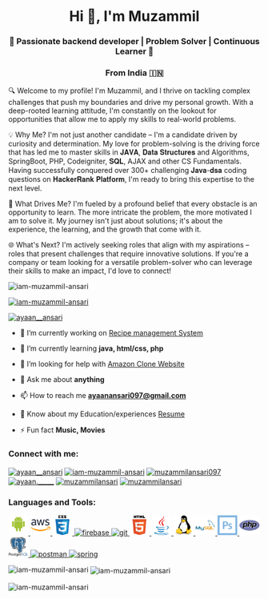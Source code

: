 <h1 align="center">Hi 👋, I'm Muzammil</h1>
<h3 align="center">🚀 Passionate backend developer | Problem Solver | Continuous Learner 🚀
<h3 align="center">From India 🇮🇳 </h3>

🔍 Welcome to my profile! I'm Muzammil, and I thrive on tackling complex challenges that push my boundaries and drive my personal growth. With a deep-rooted learning attitude, I'm constantly on the lookout for opportunities that allow me to apply my skills to real-world problems.

💡 Why Me?
I'm not just another candidate – I'm a candidate driven by curiosity and determination. My love for problem-solving is the driving force that has led me to master skills in 𝐉𝐀𝐕𝐀, 𝐃𝐚𝐭𝐚 𝐒𝐭𝐫𝐮𝐜𝐭𝐮𝐫𝐞𝐬 and Algorithms, SpringBoot, PHP, Codeigniter, 𝐒𝐐𝐋, AJAX and other CS Fundamentals. Having successfully conquered over 300+ challenging 𝐉𝐚𝐯𝐚-𝐝𝐬𝐚 coding questions on 𝐇𝐚𝐜𝐤𝐞𝐫𝐑𝐚𝐧𝐤 𝐏𝐥𝐚𝐭𝐟𝐨𝐫𝐦, I'm ready to bring this expertise to the next level.

🌟 What Drives Me?
I'm fueled by a profound belief that every obstacle is an opportunity to learn. The more intricate the problem, the more motivated I am to solve it. My journey isn't just about solutions; it's about the experience, the learning, and the growth that come with it.

🌐 What's Next?
I'm actively seeking roles that align with my aspirations – roles that present challenges that require innovative solutions. If you're a company or team looking for a versatile problem-solver who can leverage their skills to make an impact, I'd love to connect!</h3>

<p align="left"> <img src="https://komarev.com/ghpvc/?username=iam-muzammil-ansari&label=Profile%20views&color=0e75b6&style=flat" alt="iam-muzammil-ansari" /> </p>

<p align="left"> <a href="https://github.com/ryo-ma/github-profile-trophy"><img src="https://github-profile-trophy.vercel.app/?username=iam-muzammil-ansari" alt="iam-muzammil-ansari" /></a> </p>

<p align="left"> <a href="https://twitter.com/ayaan__ansari" target="blank"><img src="https://img.shields.io/twitter/follow/ayaan__ansari?logo=twitter&style=for-the-badge" alt="ayaan__ansari" /></a> </p>

- 🔭 I’m currently working on [Recipe management System](https://github.com/iam-muzammil-ansari/Recipe-management-system-API.git)

- 🌱 I’m currently learning **java, html/css, php**

- 🤝 I’m looking for help with [Amazon Clone Website](https://github.com/iam-muzammil-ansari/Amazon-Clone-Website.git)

- 💬 Ask me about **anything**

- 📫 How to reach me **ayaanansari097@gmail.com**

- 📄 Know about my Education/experiences [Resume](https://drive.google.com/file/d/1EGD_iL3PejbfhWFZYawPkX0AV5vmtjv0/view?usp=sharing)

- ⚡ Fun fact **Music, Movies**

<h3 align="left">Connect with me:</h3>
<p align="left">
<a href="https://twitter.com/ayaan__ansari" target="blank"><img align="center" src="https://raw.githubusercontent.com/rahuldkjain/github-profile-readme-generator/master/src/images/icons/Social/twitter.svg" alt="ayaan__ansari" height="30" width="40" /></a>
<a href="https://linkedin.com/in/iam-muzammil-ansari" target="blank"><img align="center" src="https://raw.githubusercontent.com/rahuldkjain/github-profile-readme-generator/master/src/images/icons/Social/linked-in-alt.svg" alt="iam-muzammil-ansari" height="30" width="40" /></a>
<a href="https://fb.com/muzammilansari097" target="blank"><img align="center" src="https://raw.githubusercontent.com/rahuldkjain/github-profile-readme-generator/master/src/images/icons/Social/facebook.svg" alt="muzammilansari097" height="30" width="40" /></a>
<a href="https://instagram.com/ayaan._____" target="blank"><img align="center" src="https://raw.githubusercontent.com/rahuldkjain/github-profile-readme-generator/master/src/images/icons/Social/instagram.svg" alt="ayaan._____" height="30" width="40" /></a>
<a href="https://www.hackerrank.com/muzammilansari" target="blank"><img align="center" src="https://raw.githubusercontent.com/rahuldkjain/github-profile-readme-generator/master/src/images/icons/Social/hackerrank.svg" alt="muzammilansari" height="30" width="40" /></a>
<a href="https://www.leetcode.com/muzammilansari" target="blank"><img align="center" src="https://raw.githubusercontent.com/rahuldkjain/github-profile-readme-generator/master/src/images/icons/Social/leet-code.svg" alt="muzammilansari" height="30" width="40" /></a>
</p>

<h3 align="left">Languages and Tools:</h3>
<p align="left"> <a href="https://developer.android.com" target="_blank" rel="noreferrer"> <img src="https://raw.githubusercontent.com/devicons/devicon/master/icons/android/android-original-wordmark.svg" alt="android" width="40" height="40"/> </a> <a href="https://aws.amazon.com" target="_blank" rel="noreferrer"> <img src="https://raw.githubusercontent.com/devicons/devicon/master/icons/amazonwebservices/amazonwebservices-original-wordmark.svg" alt="aws" width="40" height="40"/> </a> <a href="https://www.w3schools.com/css/" target="_blank" rel="noreferrer"> <img src="https://raw.githubusercontent.com/devicons/devicon/master/icons/css3/css3-original-wordmark.svg" alt="css3" width="40" height="40"/> </a> <a href="https://firebase.google.com/" target="_blank" rel="noreferrer"> <img src="https://www.vectorlogo.zone/logos/firebase/firebase-icon.svg" alt="firebase" width="40" height="40"/> </a> <a href="https://git-scm.com/" target="_blank" rel="noreferrer"> <img src="https://www.vectorlogo.zone/logos/git-scm/git-scm-icon.svg" alt="git" width="40" height="40"/> </a> <a href="https://www.w3.org/html/" target="_blank" rel="noreferrer"> <img src="https://raw.githubusercontent.com/devicons/devicon/master/icons/html5/html5-original-wordmark.svg" alt="html5" width="40" height="40"/> </a> <a href="https://www.java.com" target="_blank" rel="noreferrer"> <img src="https://raw.githubusercontent.com/devicons/devicon/master/icons/java/java-original.svg" alt="java" width="40" height="40"/> </a> <a href="https://www.linux.org/" target="_blank" rel="noreferrer"> <img src="https://raw.githubusercontent.com/devicons/devicon/master/icons/linux/linux-original.svg" alt="linux" width="40" height="40"/> </a> <a href="https://www.mysql.com/" target="_blank" rel="noreferrer"> <img src="https://raw.githubusercontent.com/devicons/devicon/master/icons/mysql/mysql-original-wordmark.svg" alt="mysql" width="40" height="40"/> </a> <a href="https://www.photoshop.com/en" target="_blank" rel="noreferrer"> <img src="https://raw.githubusercontent.com/devicons/devicon/master/icons/photoshop/photoshop-line.svg" alt="photoshop" width="40" height="40"/> </a> <a href="https://www.php.net" target="_blank" rel="noreferrer"> <img src="https://raw.githubusercontent.com/devicons/devicon/master/icons/php/php-original.svg" alt="php" width="40" height="40"/> </a> <a href="https://www.postgresql.org" target="_blank" rel="noreferrer"> <img src="https://raw.githubusercontent.com/devicons/devicon/master/icons/postgresql/postgresql-original-wordmark.svg" alt="postgresql" width="40" height="40"/> </a> <a href="https://postman.com" target="_blank" rel="noreferrer"> <img src="https://www.vectorlogo.zone/logos/getpostman/getpostman-icon.svg" alt="postman" width="40" height="40"/> </a> <a href="https://spring.io/" target="_blank" rel="noreferrer"> <img src="https://www.vectorlogo.zone/logos/springio/springio-icon.svg" alt="spring" width="40" height="40"/> </a> </p>

<p><img align="left" src="https://github-readme-stats.vercel.app/api/top-langs?username=iam-muzammil-ansari&show_icons=true&locale=en&layout=compact" alt="iam-muzammil-ansari" /></p>

<p>&nbsp;<img align="center" src="https://github-readme-stats.vercel.app/api?username=iam-muzammil-ansari&show_icons=true&locale=en" alt="iam-muzammil-ansari" /></p>

<p><img align="center" src="https://github-readme-streak-stats.herokuapp.com/?user=iam-muzammil-ansari&" alt="iam-muzammil-ansari" /></p>

